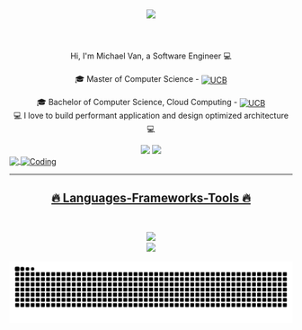 <h1 align="center">
  <a href="https://git.io/typing-svg">
    <img src="https://readme-typing-svg.demolab.com?font=Fira+Code&pause=1000&width=435&lines=Hi+There+%F0%9F%91%8B+;My+name+is+Michael+Van;Experience+Software+Engineer;&center=true&size=30">
  </a>
</h1>

<br>
<p align="center">
  Hi, I'm Michael Van, a Software Engineer 💻
  <br>
  <br>
  🎓 Master of Computer Science - <a href="#"><img src="![image](https://github.com/user-attachments/assets/81272908-b4b1-477f-824a-9a9ff0c2ab87)
" alt="UCB" title="UCB" align="center" width="150" height="75"/></a>
  <br>
  <br>
  🎓 Bachelor of Computer Science, Cloud Computing - <a href="#"><img src="![image](https://github.com/user-attachments/assets/bb4b8144-5282-487d-a85e-d737e2258af4)
" alt="UCB" title="UCB" align="center" width="150" height="75"/></a>
  <br>
  💻 I love to build performant application and design optimized architecture 💻
  <br>
</p>

<div align="center"> 
  <a href = "michaelvanmail@gmail.com"><img src="https://img.shields.io/badge/-Gmail-%23333?style=for-the-badge&logo=gmail&logoColor=white" target="_blank"></a>
  <a href="linkedin.com/in/atmichaelvan" target="_blank"><img src="https://img.shields.io/badge/-LinkedIn-%230077B5?style=for-the-badge&logo=linkedin&logoColor=white" target="_blank"></a> 
</div>

 <div>
  <a href="https://github.com/michaelvan996">
   <img align="center" height="170" src="https://github-readme-stats.vercel.app/api/top-langs/?username=michaelvan996&layout=compact&langs_count=16&theme=dracula"/>
  <!-- <img align="center" src="https://github-readme-stats.vercel.app/api?username=michaelvan996&show_icons=true&theme=dracula&include_all_commits=true&count_private=true&hide=issues"/> -->
  <img align="center" alt="Coding" height="170" width="500" src="https://res.cloudinary.com/practicaldev/image/fetch/s--sNXjzc6P--/c_limit%2Cf_auto%2Cfl_progressive%2Cq_66%2Cw_880/https://media1.tenor.com/images/0c34272909ee2a4db5606a014082312b/tenor.gif%3Fitemid%3D15828752">
</div>

<hr>
<h2 align="center">🔥 Languages-Frameworks-Tools 🔥</h2>
<br>
<p align="center">
  <a href="https://skillicons.dev">
    <img src="https://skillicons.dev/icons?i=git,react,nodejs,github,js,java,py,c++,express,ts,webpack" /><br>
    <img src="https://skillicons.dev/icons?i=aws,kubernetes,docker,grafana,prometheus,mongodb,postgres,html,sass,redux" />

  </a>
</p>
<picture>
  <source media="(prefers-color-scheme: dark)" srcset="https://raw.githubusercontent.com/michaelvan996/michaelvan996/output/github-contribution-grid-snake-dark.svg">
  <source media="(prefers-color-scheme: light)" srcset="https://raw.githubusercontent.com/michaelvan996/michaelvan996/output/github-contribution-grid-snake.svg">
  <img alt="github contribution grid snake animation" src="https://raw.githubusercontent.com/michaelvan996/michaelvan996/output/github-contribution-grid-snake.svg">
</picture>

